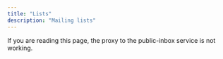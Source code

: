 ```yaml
---
title: "Lists"
description: "Mailing lists"
---
```


If you are reading this page, the proxy to the public-inbox service is not working.
